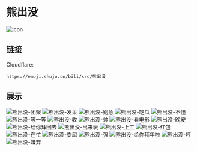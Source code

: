 # 熊出没
![icon](https://emoji.shojo.cn/bili/src/熊出没/icon.png)
## 链接
Cloudflare:
```
https://emoji.shojo.cn/bili/src/熊出没
```
## 展示
![熊出没-团聚](https://emoji.shojo.cn/bili/src/熊出没/熊出没-团聚.png)
![熊出没-发呆](https://emoji.shojo.cn/bili/src/熊出没/熊出没-发呆.png)
![熊出没-别急](https://emoji.shojo.cn/bili/src/熊出没/熊出没-别急.png)
![熊出没-吃瓜](https://emoji.shojo.cn/bili/src/熊出没/熊出没-吃瓜.png)
![熊出没-不懂](https://emoji.shojo.cn/bili/src/熊出没/熊出没-不懂.png)
![熊出没-等一等](https://emoji.shojo.cn/bili/src/熊出没/熊出没-等一等.png)
![熊出没-收](https://emoji.shojo.cn/bili/src/熊出没/熊出没-收.png)
![熊出没-帅](https://emoji.shojo.cn/bili/src/熊出没/熊出没-帅.png)
![熊出没-看电影](https://emoji.shojo.cn/bili/src/熊出没/熊出没-看电影.png)
![熊出没-晚安](https://emoji.shojo.cn/bili/src/熊出没/熊出没-晚安.png)
![熊出没-给你拜回去](https://emoji.shojo.cn/bili/src/熊出没/熊出没-给你拜回去.png)
![熊出没-出来玩](https://emoji.shojo.cn/bili/src/熊出没/熊出没-出来玩.png)
![熊出没-上工](https://emoji.shojo.cn/bili/src/熊出没/熊出没-上工.png)
![熊出没-红包](https://emoji.shojo.cn/bili/src/熊出没/熊出没-红包.png)
![熊出没-在忙](https://emoji.shojo.cn/bili/src/熊出没/熊出没-在忙.png)
![熊出没-委屈](https://emoji.shojo.cn/bili/src/熊出没/熊出没-委屈.png)
![熊出没-强](https://emoji.shojo.cn/bili/src/熊出没/熊出没-强.png)
![熊出没-给你拜年啦](https://emoji.shojo.cn/bili/src/熊出没/熊出没-给你拜年啦.png)
![熊出没-哼](https://emoji.shojo.cn/bili/src/熊出没/熊出没-哼.png)
![熊出没-嫌弃](https://emoji.shojo.cn/bili/src/熊出没/熊出没-嫌弃.png)
